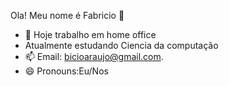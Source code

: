 Ola! Meu nome é Fabricio 👋
- 🔭 Hoje trabalho em home office
- Atualmente estudando Ciencia da computação                                                                                                                                                   
- 📫 Email: bicioaraujo@gmail.com.
- 😄 Pronouns:Eu/Nos

